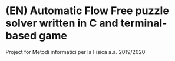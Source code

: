 #

<h1>(EN) Automatic Flow Free puzzle solver written in C and terminal-based game</h1>
Project for Metodi informatici per la Fisica a.a. 2019/2020

